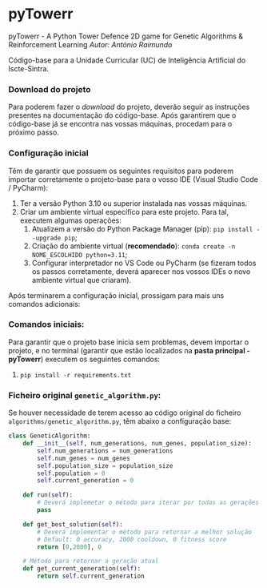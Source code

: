 # pyTowerr
pyTowerr - A Python Tower Defence 2D game for Genetic Algorithms &amp; Reinforcement Learning
*Autor: António Raimundo*

Código-base para a Unidade Curricular (UC)
de Inteligência Artificial do Iscte-Sintra.

### Download do projeto
Para poderem fazer o _download_ do projeto, deverão seguir as instruções presentes na documentação do código-base. 
Após garantirem que o código-base já se encontra nas vossas máquinas, procedam para o
próximo passo.

### Configuração inicial
Têm de garantir que possuem os seguintes requisitos para poderem importar corretamente
o projeto-base para o vosso IDE (Visual Studio Code / PyCharm):
1. Ter a versão Python 3.10 ou superior instalada nas vossas máquinas.
2. Criar um ambiente virtual específico para este projeto. Para tal,
executem algumas operações:
   1. Atualizem a versão do Python Package Manager (pip): ``pip install --upgrade pip``;
   2. Criação do ambiente virtual (**recomendado**): ``conda create -n NOME_ESCOLHIDO python=3.11``;
   3. Configurar interpretador no VS Code ou PyCharm (se fizeram todos os passos corretamente, deverá aparecer nos vossos IDEs o novo ambiente virtual que criaram).

Após terminarem a configuração inicial, prossigam para mais uns comandos adicionais:

### Comandos iniciais:
Para garantir que o projeto base inicia sem problemas, devem importar o projeto, e no terminal 
(garantir que estão localizados na **pasta principal - pyTowerr**)
executem os seguintes comandos:
1. ``pip install -r requirements.txt``

### Ficheiro original `genetic_algorithm.py`:
Se houver necessidade de terem acesso ao código original do ficheiro `algorithms/genetic_algorithm.py`, têm abaixo a configuração base:
```python
class GeneticAlgorithm:
    def __init__(self, num_generations, num_genes, population_size):
        self.num_generations = num_generations
        self.num_genes = num_genes
        self.population_size = population_size
        self.population = 0
        self.current_generation = 0

    def run(self):
        # Deverá implemetar o método para iterar por todas as gerações
        pass

    def get_best_solution(self):
        # Deverá implementar o método para retornar a melhor solução
        # Default: 0 accuracy, 2000 cooldown, 0 fitness score
        return [0,2000], 0

    # Método para retornar a geração atual
    def get_current_generation(self):
        return self.current_generation
```